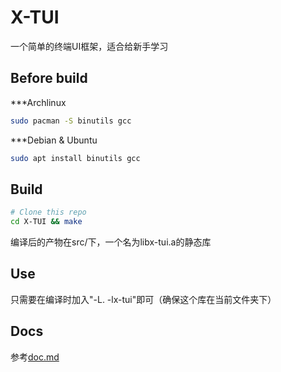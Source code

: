 # X-TUI

一个简单的终端UI框架，适合给新手学习

## Before build

***Archlinux
```bash
sudo pacman -S binutils gcc
```
***Debian & Ubuntu
```bash
sudo apt install binutils gcc
```

## Build

```bash
# Clone this repo
cd X-TUI && make
```

编译后的产物在src/下，一个名为libx-tui.a的静态库

## Use

只需要在编译时加入"-L. -lx-tui"即可（确保这个库在当前文件夹下）

## Docs

参考[doc.md](doc.md)
